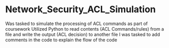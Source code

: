 # Network_Security_ACL_Simulation
Was tasked to simulate the processing of ACL commands as part of coursework
Utilized Python to read contents (ACL Commands/rules) from a file and write the output (ACL decision) to another file
I was tasked to add comments in the code to explain the flow of the code
